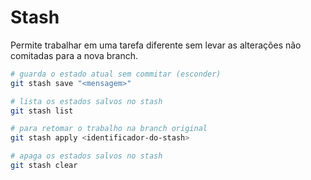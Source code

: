 # Stash

Permite trabalhar em uma tarefa diferente sem levar as alterações não comitadas para a nova branch.
````bash
# guarda o estado atual sem commitar (esconder)
git stash save "<mensagem>"

# lista os estados salvos no stash
git stash list

# para retomar o trabalho na branch original
git stash apply <identificador-do-stash>

# apaga os estados salvos no stash
git stash clear
````